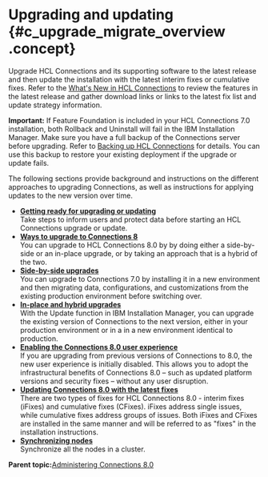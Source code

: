 # Upgrading and updating {#c_upgrade_migrate_overview .concept}

Upgrade HCL Connections and its supporting software to the latest release and then update the installation with the latest interim fixes or cumulative fixes. Refer to the [What's New in HCL Connections](../overview/i_ovr_r_whats_new.md) to review the features in the latest release and gather download links or links to the latest fix list and update strategy information.

**Important:** If Feature Foundation is included in your HCL Connections 7.0 installation, both Rollback and Uninstall will fail in the IBM Installation Manager. Make sure you have a full backup of the Connections server before upgrading. Refer to [Backing up HCL Connections](https://help.hcltechsw.com/connections/v7/admin/migrate/t_back-up.html) for details. You can use this backup to restore your existing deployment if the upgrade or update fails.

The following sections provide background and instructions on the different approaches to upgrading Connections, as well as instructions for applying updates to the new version over time.

-   **[Getting ready for upgrading or updating](../migrate/t_prepare_migrate_upgrade.md)**  
Take steps to inform users and protect data before starting an HCL Connections upgrade or update.
-   **[Ways to upgrade to Connections 8](../migrate/c_3_ways_to_upgrade.md)**  
You can upgrade to HCL Connections 8.0 by by doing either a side-by-side or an in-place upgrade, or by taking an approach that is a hybrid of the two.
-   **[Side-by-side upgrades](../migrate/c_sbs_upgrade_container.md)**  
You can upgrade to Connections 7.0 by installing it in a new environment and then migrating data, configurations, and customizations from the existing production environment before switching over.
-   **[In-place and hybrid upgrades](../migrate/c_inplace_upgrade.md)**  
 With the Update function in IBM Installation Manager, you can upgrade the existing version of Connections to the next version, either in your production environment or in a in a new environment identical to production.
-   **[Enabling the Connections 8.0 user experience](../migrate/enabling_cnx8_ux.md)**  
If you are upgrading from previous versions of Connections to 8.0, the new user experience is initially disabled. This allows you to adopt the infrastructural benefits of Connections 8.0 – such as updated platform versions and security fixes – without any user disruption.
-   **[Updating Connections 8.0 with the latest fixes](../migrate/c_updating_interim_fixes.md)**  
There are two types of fixes for HCL Connections 8.0 - interim fixes \(iFixes\) and cumulative fixes \(CFixes\). iFixes address single issues, while cumulative fixes address groups of issues. Both iFixes and CFixes are installed in the same manner and will be referred to as "fixes" in the installation instructions.
-   **[Synchronizing nodes](../migrate/t_synch_updates.md)**  
Synchronize all the nodes in a cluster.

**Parent topic:**[Administering Connections 8.0](../welcome/welcome_admin.md)

